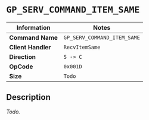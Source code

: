 # `GP_SERV_COMMAND_ITEM_SAME`

| Information               | Notes |
|---                        |---    |
| **Command Name**          | `GP_SERV_COMMAND_ITEM_SAME` |
| **Client Handler**        | `RecvItemSame` |
| **Direction**             | `S -> C` |
| **OpCode**                | `0x001D` |
| **Size**                  | `Todo` |

## Description

_Todo._
